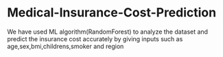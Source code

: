 # Medical-Insurance-Cost-Prediction
We have used ML algorithm(RandomForest) to analyze the dataset and predict the insurance cost accurately by giving inputs such as age,sex,bmi,childrens,smoker and region 
